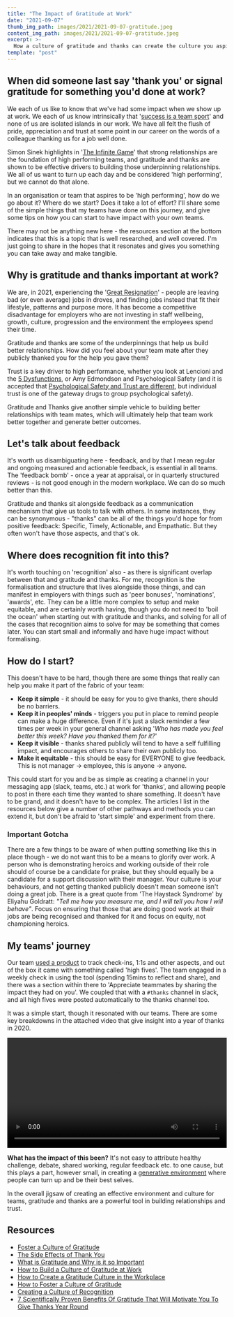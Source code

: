 ```yaml
---
title: "The Impact of Gratitude at Work"
date: "2021-09-07"
thumb_img_path: images/2021/2021-09-07-gratitude.jpeg
content_img_path: images/2021/2021-09-07-gratitude.jpeg
excerpt: >-
  How a culture of gratitude and thanks can create the culture you aspire to.
template: "post"
---
```


## When did someone last say 'thank you' or signal gratitude for something you'd done at work?

We each of us like to know that we've had some impact when we show up at work. We each of us know intrinsically that '[success is a team sport](https://thebestyoumagazine.co/interview-simon-sinek/)' and none of us are isolated islands in our work.  We have all felt the flush of pride, appreciation and trust at some point in our career on the words of a colleague thanking us for a job well done.

Simon Sinek highlights in '[The Infinite Game](https://simonsinek.com/product/the-infinite-game/)' that strong relationships are the foundation of high performing teams, and gratitude and thanks are shown to be effective drivers to building those underpinning relationships.  We all of us want to turn up each day and be considered 'high performing', but we cannot do that alone.

In an organisation or team that aspires to be 'high performing', how do we go about it?  Where do we start? Does it take a lot of effort?  I'll share some of the simple things that my teams have done on this journey, and give some tips on how you can start to have impact with your own teams.  

There may not be anything new here - the resources section at the bottom indicates that this is a topic that is well researched, and well covered. I'm just going to share in the hopes that it resonates and gives you something you can take away and make tangible.

## Why is gratitude and thanks important at work?
We are, in 2021, experiencing the '[Great Resignation](https://www.wired.co.uk/article/great-resignation-quit-job)' - people are leaving bad (or even average) jobs in droves, and finding jobs instead that fit their lifestyle, patterns and purpose more.  It has become a competitive disadvantage for employers who are not investing in staff wellbeing, growth, culture, progression and the environment the employees spend their time.

Gratitude and thanks are some of the underpinnings that help us build better relationships.  How did you feel about your team mate after they publicly thanked you for the help you gave them? 

Trust is a key driver to high performance, whether you look at Lencioni and the [5 Dysfunctions](https://www.tablegroup.com/product/dysfunctions/), or Amy Edmondson and Psychological Safety (and it is accepted that [Psychological Safety and Trust are different](https://psychsafety.co.uk/the-difference-between-trust-and-psychological-safety/), but individual trust is one of the gateway drugs to group psychological safety).

Gratitude and Thanks give another simple vehicle to building better relationships with team mates, which will ultimately help that team work better together and generate better outcomes.

## Let's talk about feedback

It's worth us disambiguating here - feedback, and by that I mean regular and ongoing measured and actionable feedback, is essential in all teams.  The 'feedback bomb' - once a year at appraisal, or in quarterly structured reviews - is not good enough in the modern workplace.  We can do so much better than this.

Gratitude and thanks sit alongside feedback as a communication mechanism that give us tools to talk with others.  In some instances, they can be synonymous - "thanks" can be all of the things you'd hope for from positive feedback: Specific, Timely, Actionable, and Empathatic.  But they often won't have those aspects, and that's ok.

## Where does recognition fit into this?

It's worth touching on 'recognition' also - as there is significant overlap between that and gratitude and thanks.  For me, recognition is the formalisation and structure that lives alongside those things, and can manifest in employers with things such as 'peer bonuses', 'nominations', 'awards', etc.  They can be a little more complex to setup and make equitable, and are certainly worth having, though you do not need to 'boil the ocean' when starting out with gratitude and thanks, and solving for all of the cases that recognition aims to solve for may be something that comes later.  You can start small and informally and have huge impact without formalising.

## How do I start?
This doesn't have to be hard, though there are some things that really can help you make it part of the fabric of your team:
- **Keep it simple** - it should be easy for you to give thanks, there should be no barriers.
- **Keep it in peoples' minds** - triggers you put in place to remind people can make a huge difference.  Even if it's just a slack reminder a few times per week in your general channel asking '*Who has made you feel better this week? Have you thanked them for it?*'
- **Keep it visible** - thanks shared publicly will tend to have a self fulfilling impact, and encourages others to share their own publicly too.
- **Make it equitable** - this should be easy for EVERYONE to give feedback. This is not manager -> employee, this is anyone -> anyone. 

This could start for you and be as simple as creating a channel in your messaging app (slack, teams, etc.) at work for 'thanks', and allowing people to post in there each time they wanted to share something.  It doesn't have to be grand, and it doesn't have to be complex.  The articles I list in the resources below give a number of other pathways and methods you can extend it, but don't be afraid to 'start simple' and experiment from there.

### Important Gotcha
There are a few things to be aware of when putting something like this in place though - we do not want this to be a means to glorify over work.  A person who is demonstrating heroics and working outside of their role should of course be a candidate for praise, but they should equally be a candidate for a support discussion with their manager.  Your culture is your behaviours, and not getting thanked publicly doesn't mean someone isn't doing a great job.  There is a great quote from 'The Haystack Syndrome' by Eliyahu Goldratt: *"Tell me how you measure me, and I will tell you how I will behave"*. Focus on ensuring that those that are doing good work at their jobs are being recognised and thanked for it and focus on equity, not championing heroics.

## My teams' journey
Our team [used a product](https://www.15five.com/) to track check-ins, 1:1s and other aspects, and out of the box it came with something called 'high fives'.  The team engaged in a weekly check in using the tool (spending 15mins to reflect and share), and there was a section within there to 'Appreciate teammates by sharing the impact they had on you'.  We coupled that with a `#thanks` channel in slack, and all high fives were posted automatically to the thanks channel too.

It was a simple start, though it resonated with our teams. There are some key breakdowns in the attached video that give insight into a year of thanks in 2020.

<video width="100%" controls>
<source src="images/2021/2021-09-07-a-year-in-thanks.mp4" type="video/mp4">
</video>

**What has the impact of this been?** It's not easy to attribute healthy challenge, debate, shared working, regular feedback etc. to one cause, but this plays a part, however small, in creating a [generative environment](https://cloud.google.com/architecture/devops/devops-culture-westrum-organizational-culture) where people can turn up and be their best selves.  

In the overall jigsaw of creating an effective environment and culture for teams, gratitude and thanks are a powerful tool in building relationships and trust.

## Resources
- [Foster a Culture of Gratitude](https://hbr.org/2013/04/foster-a-culture-of-gratitude)
- [The Side Effects of Thank You](https://static1.squarespace.com/static/57a337336a4963d0020b3192/t/593ac71e46c3c4ce552c11d9/1497024290809/Workplace+Gratitude.pdf)
- [What is Gratitude and Why is it so Important](https://positivepsychology.com/gratitude-appreciation/)
- [How to Build a Culture of Gratitude at Work](https://www.rallybright.com/how-to-build-a-culture-of-gratitude-at-work)
- [How to Create a Gratitude Culture in the Workplace](https://blog.pigeonholelive.com/how-to-create-a-gratitude-culture-in-the-workplace)
- [How to Foster a Culture of Gratitude](https://www.productplan.com/blog/how-to-foster-a-culture-of-gratitude/)
- [Creating a Culture of Recognition](https://www.greatplacetowork.com/resources/blog/creating-a-culture-of-recognition)
- [7 Scientifically Proven Benefits Of Gratitude That Will Motivate You To Give Thanks Year Round](https://www.forbes.com/sites/amymorin/2014/11/23/7-scientifically-proven-benefits-of-gratitude-that-will-motivate-you-to-give-thanks-year-round/?sh=322f0171183c)
